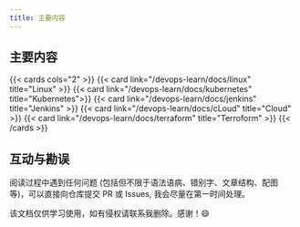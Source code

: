 ```yaml
---
title: 主要内容
---
```


## 主要内容

{{< cards cols="2" >}}
{{< card link="/devops-learn/docs/linux" title="Linux" >}}
{{< card link="/devops-learn/docs/kubernetes" title="Kubernetes">}}
{{< card link="/devops-learn/docs/jenkins" title="Jenkins" >}}
{{< card link="/devops-learn/docs/cLoud" title="Cloud" >}}
{{< card link="/devops-learn/docs/terraform" title="Terroform" >}}
{{< /cards >}}


## 互动与勘误

阅读过程中遇到任何问题 (包括但不限于语法语病、错别字、文章结构、配图等)，可以直接向仓库提交 PR 或 Issues, 我会尽量在第一时间处理。

该文档仅供学习使用，如有侵权请联系我删除。感谢！😄